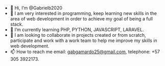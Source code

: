 - 👋 Hi, I’m @Gabrielb2020
- 👀 I am very interested in programming, keep learning new skills in the area of web development in order to achieve my goal of being a full stack.
- 🌱 I’m currently learning PHP, PYTHON, JAVASCRIPT, LARAVEL.
- 💞️ I am looking to collaborate in projects created or from scratch, participate and work with a work team to help me improve my skills in web development. 
- 📫 How to reach me email: gabgamardo25@gmail.com, telephone: +57 305 3922173.

<!---
Gabrielb2020/Gabrielb2020 is a ✨ special ✨ repository because its `README.md` (this file) appears on your GitHub profile.
You can click the Preview link to take a look at your changes.
--->
